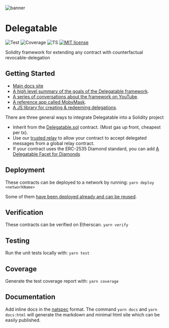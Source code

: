 ![banner](https://cloudflare-ipfs.com/ipfs/QmSWGEWUCThfBW127zPeF7oqwLwzVndB5mWDbgKCPnwCvE)

# Delegatable

![Test](https://github.com/kamescg/delegatable-sol/actions/workflows/test.yml/badge.svg)
![Coverage](https://github.com/kamescg/delegatable-sol/actions/workflows/coverage.yml/badge.svg)
![TS](https://badgen.net/badge/-/TypeScript?icon=typescript&label&labelColor=blue&color=555555)
[![MIT license](https://img.shields.io/badge/License-MIT-blue.svg)](http://perso.crans.org/besson/LICENSE.html)

Solidity framework for extending any contract with counterfactual revocable-delegation

## Getting Started

- [Main docs site](https://delegatable.org)
- [A high level summary of the goals of the Delegatable framework](https://mirror.xyz/0x55e2780588aa5000F464f700D2676fD0a22Ee160/pTIrlopsSUvWAbnq1qJDNKU1pGNLP8VEn1H8DSVcvXM).
- [A series of conversations about the framework on YouTube](https://www.youtube.com/watch?v=Sh1-epThZV0&list=PLJP4kXm9a01qRJaNzCU47gOzkn1eNAlFO).
- [A reference app called MobyMask](https://github.com/delegatable/MobyMask).
- [A JS library for creating & redeeming delegations](https://www.npmjs.com/package/eth-delegatable-utils).

There are three general ways to integrate Delegatable into a Solidity project
- Inherit from the [Delegatable.sol](./contracts/Delegatable.sol) contract. (Most gas up front, cheapest per tx).
- Use our [trusted relay](./docs/relay.md) to allow your contract to accept delegated messages from a global relay contract.
- If your contract uses the ERC-2535 Diamond standard, you can add [A Delegatable Facet for Diamonds](./contracts/diamond/README.md)

## Deployment

These contracts can be deployed to a network by running:
`yarn deploy <networkName>`

Some of them [have been deployed already and can be reused](./deployments.md).

## Verification

These contracts can be verified on Etherscan.
`yarn verify`

## Testing

Run the unit tests locally with:
`yarn test`

## Coverage

Generate the test coverage report with:
`yarn coverage`

## Documentation

Add inline docs in the [natspec](https://docs.soliditylang.org/en/v0.8.15/natspec-format.html) format. The command `yarn docs` and `yarn docs:html` will generate the markdown and minimal html site which can be easily published.

